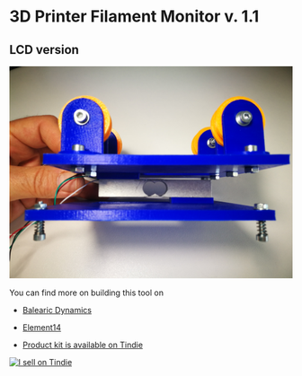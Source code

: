 # 3D Printer Filament Monitor v. 1.1
## LCD version

![prototype](https://raw.githubusercontent.com/alicemirror/3DPrinterFilamentMonitor-LCD/master/images/IMG_20170604_115135.jpg)

You can find more on building this tool on 
* [Balearic Dynamics](http://balearicdynamics.com)
* [Element14](https://www.element14.com/community/content?filterID=contentstatus[published]&filterID=contentstatus[published]~language~language%5Bcpl%5D)

* [Product kit is available on Tindie](https://www.tindie.com/products/alicemirror/3d-printer-filament-monitor-for-arduino/)

<a href="https://www.tindie.com/stores/alicemirror/?ref=offsite_badges&utm_source=sellers_alicemirror&utm_medium=badges&utm_campaign=badge_large"><img src="https://d2ss6ovg47m0r5.cloudfront.net/badges/tindie-larges.png" alt="I sell on Tindie" width="200" height="104"></a>
